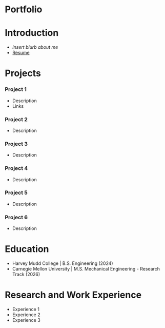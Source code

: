 # Portfolio

# Introduction
- *insert blurb about me*
- [Resume](https://github.com/hchen-12/hchen-12.github.io/blob/45437f2de312a1a7f2aad48aaaf4618c01fb89e0/docs/assets/Holly%20Chen%20Resume%20-%20Sept%202025.pdf)

# Projects
### Project 1
- Description
- Links

### Project 2
- Description

### Project 3
- Description

### Project 4
- Description

### Project 5
- Description

### Project 6
- Description
  
# Education 
- Harvey Mudd College | B.S. Engineering (2024)
- Carnegie Mellon University | M.S. Mechanical Engineering - Research Track (2026)

# Research and Work Experience
- Experience 1
- Experience 2
- Experience 3
  
